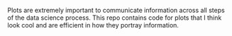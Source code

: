 Plots are extremely important to communicate information across all steps of the data science process. This repo contains code for plots that I think look cool and are efficient in how they portray information. 
